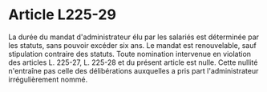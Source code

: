 # Article L225-29

La durée du mandat d'administrateur élu par les salariés est déterminée par les statuts, sans pouvoir excéder six ans. Le mandat est renouvelable, sauf stipulation contraire des statuts.   Toute nomination intervenue en violation des articles L. 225-27, L. 225-28 et du présent article est nulle. Cette nullité n'entraîne pas celle des délibérations auxquelles a pris part l'administrateur irrégulièrement nommé.